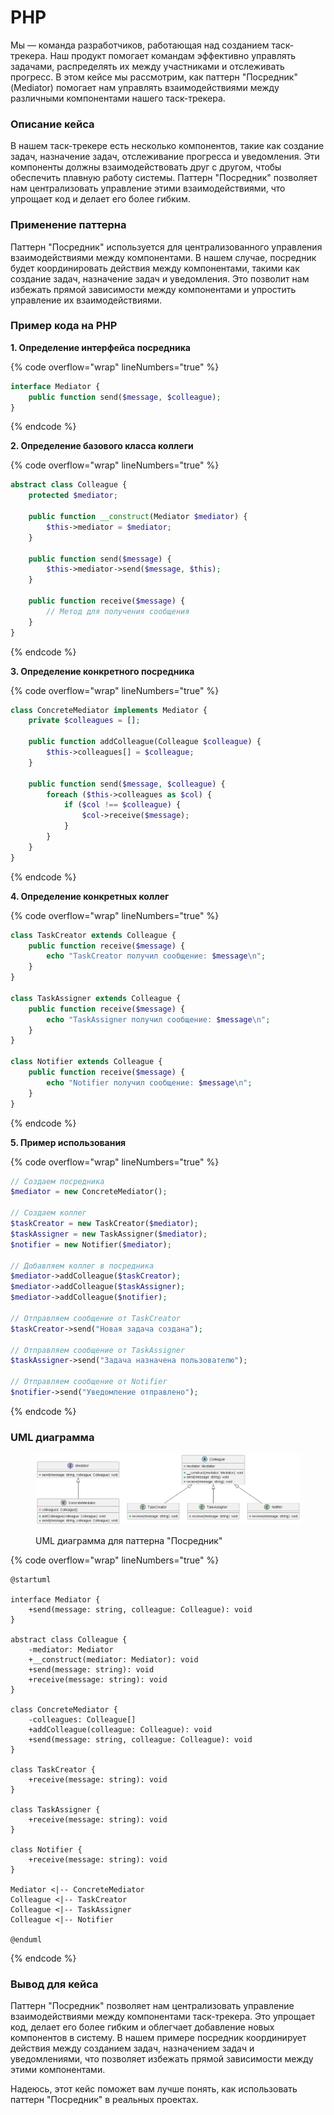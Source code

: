 # PHP

Мы — команда разработчиков, работающая над созданием таск-трекера. Наш продукт помогает командам эффективно управлять задачами, распределять их между участниками и отслеживать прогресс. В этом кейсе мы рассмотрим, как паттерн "Посредник" (Mediator) помогает нам управлять взаимодействиями между различными компонентами нашего таск-трекера.

### Описание кейса

В нашем таск-трекере есть несколько компонентов, такие как создание задач, назначение задач, отслеживание прогресса и уведомления. Эти компоненты должны взаимодействовать друг с другом, чтобы обеспечить плавную работу системы. Паттерн "Посредник" позволяет нам централизовать управление этими взаимодействиями, что упрощает код и делает его более гибким.

### Применение паттерна

Паттерн "Посредник" используется для централизованного управления взаимодействиями между компонентами. В нашем случае, посредник будет координировать действия между компонентами, такими как создание задач, назначение задач и уведомления. Это позволит нам избежать прямой зависимости между компонентами и упростить управление их взаимодействиями.

### Пример кода на PHP

**1. Определение интерфейса посредника**

{% code overflow="wrap" lineNumbers="true" %}
```php
interface Mediator {
    public function send($message, $colleague);
}
```
{% endcode %}

**2. Определение базового класса коллеги**

{% code overflow="wrap" lineNumbers="true" %}
```php
abstract class Colleague {
    protected $mediator;

    public function __construct(Mediator $mediator) {
        $this->mediator = $mediator;
    }

    public function send($message) {
        $this->mediator->send($message, $this);
    }

    public function receive($message) {
        // Метод для получения сообщения
    }
}
```
{% endcode %}

**3. Определение конкретного посредника**

{% code overflow="wrap" lineNumbers="true" %}
```php
class ConcreteMediator implements Mediator {
    private $colleagues = [];

    public function addColleague(Colleague $colleague) {
        $this->colleagues[] = $colleague;
    }

    public function send($message, $colleague) {
        foreach ($this->colleagues as $col) {
            if ($col !== $colleague) {
                $col->receive($message);
            }
        }
    }
}
```
{% endcode %}

**4. Определение конкретных коллег**

{% code overflow="wrap" lineNumbers="true" %}
```php
class TaskCreator extends Colleague {
    public function receive($message) {
        echo "TaskCreator получил сообщение: $message\n";
    }
}

class TaskAssigner extends Colleague {
    public function receive($message) {
        echo "TaskAssigner получил сообщение: $message\n";
    }
}

class Notifier extends Colleague {
    public function receive($message) {
        echo "Notifier получил сообщение: $message\n";
    }
}
```
{% endcode %}

**5. Пример использования**

{% code overflow="wrap" lineNumbers="true" %}
```php
// Создаем посредника
$mediator = new ConcreteMediator();

// Создаем коллег
$taskCreator = new TaskCreator($mediator);
$taskAssigner = new TaskAssigner($mediator);
$notifier = new Notifier($mediator);

// Добавляем коллег в посредника
$mediator->addColleague($taskCreator);
$mediator->addColleague($taskAssigner);
$mediator->addColleague($notifier);

// Отправляем сообщение от TaskCreator
$taskCreator->send("Новая задача создана");

// Отправляем сообщение от TaskAssigner
$taskAssigner->send("Задача назначена пользователю");

// Отправляем сообщение от Notifier
$notifier->send("Уведомление отправлено");
```
{% endcode %}

### UML диаграмма

<figure><img src="../../../../../.gitbook/assets/image.png" alt=""><figcaption><p>UML диаграмма для паттерна "Посредник"</p></figcaption></figure>

{% code overflow="wrap" lineNumbers="true" %}
```plantuml
@startuml

interface Mediator {
    +send(message: string, colleague: Colleague): void
}

abstract class Colleague {
    -mediator: Mediator
    +__construct(mediator: Mediator): void
    +send(message: string): void
    +receive(message: string): void
}

class ConcreteMediator {
    -colleagues: Colleague[]
    +addColleague(colleague: Colleague): void
    +send(message: string, colleague: Colleague): void
}

class TaskCreator {
    +receive(message: string): void
}

class TaskAssigner {
    +receive(message: string): void
}

class Notifier {
    +receive(message: string): void
}

Mediator <|-- ConcreteMediator
Colleague <|-- TaskCreator
Colleague <|-- TaskAssigner
Colleague <|-- Notifier

@enduml
```
{% endcode %}

### Вывод для кейса

Паттерн "Посредник" позволяет нам централизовать управление взаимодействиями между компонентами таск-трекера. Это упрощает код, делает его более гибким и облегчает добавление новых компонентов в систему. В нашем примере посредник координирует действия между созданием задач, назначением задач и уведомлениями, что позволяет избежать прямой зависимости между этими компонентами.

Надеюсь, этот кейс поможет вам лучше понять, как использовать паттерн "Посредник" в реальных проектах.
